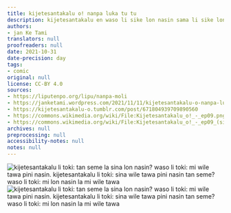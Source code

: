 ```yaml
---
title: kijetesantakalu o! nanpa luka tu tu
description: kijetesantakalu en waso li sike lon nasin sama li sike lon nasin sama
authors:
- jan Ke Tami
translators: null
proofreaders: null
date: 2021-10-31
date-precision: day
tags:
- comic
original: null
license: CC-BY 4.0
sources:
- https://liputenpo.org/lipu/nanpa-moli
- https://janketami.wordpress.com/2021/11/11/kijetesantakalu-o-nanpa-luka-tu-tu/
- https://kijetesantakalu-o.tumblr.com/post/671804939709890560
- https://commons.wikimedia.org/wiki/File:Kijetesantakalu_o!_-_ep09.png
- https://commons.wikimedia.org/wiki/File:Kijetesantakalu_o!_-_ep09_(sitelen_pona).png
archives: null
preprocessing: null
accessibility-notes: null
notes: null
---
```


![kijetesantakalu li toki: tan seme la sina lon nasin? waso li toki: mi wile tawa pini nasin. kijetesantakalu li toki: sina wile tawa pini nasin tan seme? waso li toki: mi lon nasin la mi wile tawa](https://upload.wikimedia.org/wikipedia/commons/0/0a/Kijetesantakalu_o%21_-_ep09.png)
![kijetesantakalu li toki: tan seme la sina lon nasin? waso li toki: mi wile tawa pini nasin. kijetesantakalu li toki: sina wile tawa pini nasin tan seme? waso li toki: mi lon nasin la mi wile tawa](https://upload.wikimedia.org/wikipedia/commons/9/92/Kijetesantakalu_o%21_-_ep09_%28sitelen_pona%29.png)